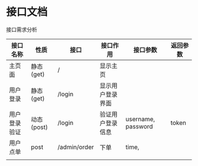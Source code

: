 # 接口文档

接口需求分析

| 接口名称     | 性质       | 接口         | 接口作用         | 接口参数           | 返回参数 |
| ------------ | ---------- | ------------ | ---------------- | ------------------ | -------- |
| 主页面       | 静态(get)  | /            | 显示主页         |                    |          |
| 用户登录     | 静态(get)  | /login       | 显示用户登录界面 |                    |          |
| 用户登录验证 | 动态(post) | /login       | 验证用户登录信息 | username, password | token    |
| 用户点单     | post       | /admin/order | 下单             | time,              |          |
|              |            |              |                  |                    |          |

